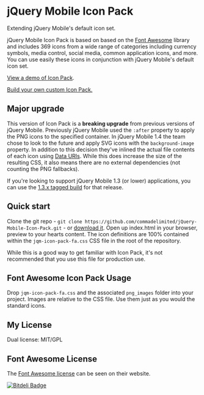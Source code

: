 # jQuery Mobile Icon Pack

Extending jQuery Mobile's default icon set.

jQuery Mobile Icon Pack is based on based on the [Font Awesome](http://fortawesome.github.com/Font-Awesome/) library and includes 369 icons from a wide range of categories including currency symbols, media control, social media, common application icons, and more. You can use easily these icons in conjunction with jQuery Mobile's default icon set.

[View a demo of Icon Pack](http://andymatthews.net/code/jQuery-Mobile-Icon-Pack/).

[Build your own custom Icon Pack.](http://andymatthews.net/code/jQuery-Mobile-Icon-Pack/builder/)

## Major upgrade
This version of Icon Pack is a **breaking upgrade** from previous versions of jQuery Mobile. Previously jQuery Mobile used the `:after` property to apply the PNG icons to the specified container. In jQuery Mobile 1.4 the team chose to look to the future and apply SVG icons with the `background-image` property. In addition to this decision they've inlined the actual file contents of each icon using [Data URIs](http://css-tricks.com/data-uris/). While this does increase the size of the resulting CSS, it also means there are no external dependencies (not counting the PNG fallbacks).

If you're looking to support jQuery Mobile 1.3 (or lower) applications, you can use the [1.3.x tagged build](https://github.com/commadelimited/jQuery-Mobile-Icon-Pack/releases/tag/v1.3.x) for that release.

## Quick start

Clone the git repo - `git clone https://github.com/commadelimited/jQuery-Mobile-Icon-Pack.git` - or [download it](https://github.com/commadelimited/jQuery-Mobile-Icon-Pack/zipball/master). Open up index.html in your browser, preview to your hearts content. The icon definitions are 100% contained within the `jqm-icon-pack-fa.css` CSS file in the root of the repository.

While this is a good way to get familiar with Icon Pack, it's not recommended that you use this file for production use.

## Font Awesome Icon Pack Usage

Drop `jqm-icon-pack-fa.css` and the associated `png_images` folder into your project. Images are relative to the CSS file. Use them just as you would the standard icons.

## My License
Dual license: MIT/GPL

## Font Awesome License
The [Font Awesome license](http://fontawesome.io/license/) can be seen on their website.

[![Bitdeli Badge](https://d2weczhvl823v0.cloudfront.net/commadelimited/jquery-mobile-icon-pack/trend.png)](https://bitdeli.com/free "Bitdeli Badge")